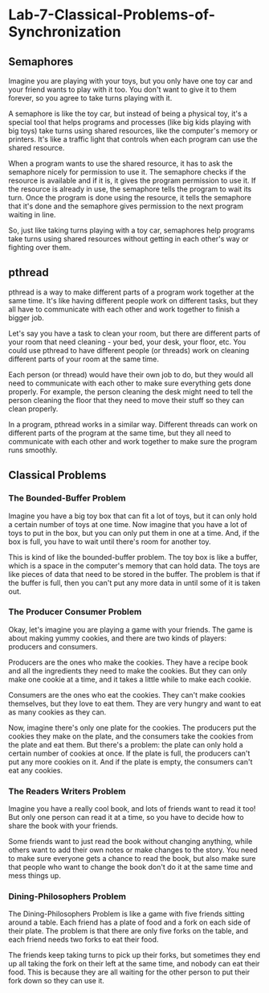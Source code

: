 # Lab-7-Classical-Problems-of-Synchronization

## Semaphores
Imagine you are playing with your toys, but you only have one toy car and your friend wants to play with it too. You don't want to give it to them forever, so you agree to take turns playing with it.

A semaphore is like the toy car, but instead of being a physical toy, it's a special tool that helps programs and processes (like big kids playing with big toys) take turns using shared resources, like the computer's memory or printers. It's like a traffic light that controls when each program can use the shared resource.

When a program wants to use the shared resource, it has to ask the semaphore nicely for permission to use it. The semaphore checks if the resource is available and if it is, it gives the program permission to use it. If the resource is already in use, the semaphore tells the program to wait its turn. Once the program is done using the resource, it tells the semaphore that it's done and the semaphore gives permission to the next program waiting in line.

So, just like taking turns playing with a toy car, semaphores help programs take turns using shared resources without getting in each other's way or fighting over them.

## pthread
pthread is a way to make different parts of a program work together at the same time. It's like having different people work on different tasks, but they all have to communicate with each other and work together to finish a bigger job.

Let's say you have a task to clean your room, but there are different parts of your room that need cleaning - your bed, your desk, your floor, etc. You could use pthread to have different people (or threads) work on cleaning different parts of your room at the same time.

Each person (or thread) would have their own job to do, but they would all need to communicate with each other to make sure everything gets done properly. For example, the person cleaning the desk might need to tell the person cleaning the floor that they need to move their stuff so they can clean properly.

In a program, pthread works in a similar way. Different threads can work on different parts of the program at the same time, but they all need to communicate with each other and work together to make sure the program runs smoothly.

## Classical Problems

### The Bounded-Buffer Problem
Imagine you have a big toy box that can fit a lot of toys, but it can only hold a certain number of toys at one time. Now imagine that you have a lot of toys to put in the box, but you can only put them in one at a time. And, if the box is full, you have to wait until there's room for another toy.

This is kind of like the bounded-buffer problem. The toy box is like a buffer, which is a space in the computer's memory that can hold data. The toys are like pieces of data that need to be stored in the buffer. The problem is that if the buffer is full, then you can't put any more data in until some of it is taken out.

### The Producer Consumer Problem
Okay, let's imagine you are playing a game with your friends. The game is about making yummy cookies, and there are two kinds of players: producers and consumers.

Producers are the ones who make the cookies. They have a recipe book and all the ingredients they need to make the cookies. But they can only make one cookie at a time, and it takes a little while to make each cookie.

Consumers are the ones who eat the cookies. They can't make cookies themselves, but they love to eat them. They are very hungry and want to eat as many cookies as they can.

Now, imagine there's only one plate for the cookies. The producers put the cookies they make on the plate, and the consumers take the cookies from the plate and eat them. But there's a problem: the plate can only hold a certain number of cookies at once. If the plate is full, the producers can't put any more cookies on it. And if the plate is empty, the consumers can't eat any cookies.

### The Readers Writers Problem
Imagine you have a really cool book, and lots of friends want to read it too! But only one person can read it at a time, so you have to decide how to share the book with your friends.

Some friends want to just read the book without changing anything, while others want to add their own notes or make changes to the story. You need to make sure everyone gets a chance to read the book, but also make sure that people who want to change the book don't do it at the same time and mess things up.

### Dining-Philosophers Problem
The Dining-Philosophers Problem is like a game with five friends sitting around a table. Each friend has a plate of food and a fork on each side of their plate. The problem is that there are only five forks on the table, and each friend needs two forks to eat their food.

The friends keep taking turns to pick up their forks, but sometimes they end up all taking the fork on their left at the same time, and nobody can eat their food. This is because they are all waiting for the other person to put their fork down so they can use it.